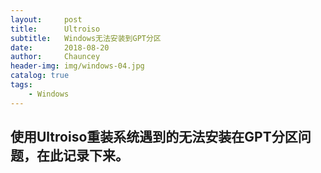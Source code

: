 ```yaml
---
layout:     post   				    
title:      Ultroiso 				
subtitle:   Windows无法安装到GPT分区
date:       2018-08-20 				
author:     Chauncey 						
header-img: img/windows-04.jpg
catalog: true 						
tags:							
    - Windows
---
```

## 使用Ultroiso重装系统遇到的无法安装在GPT分区问题，在此记录下来。


